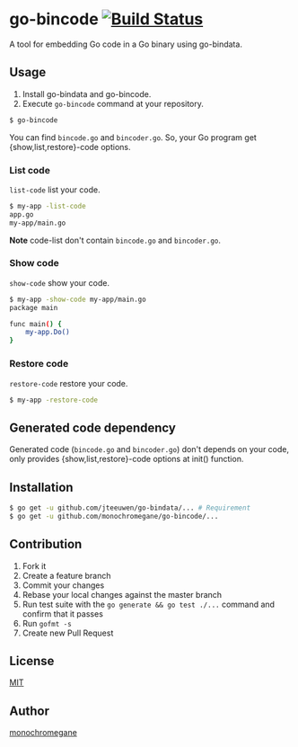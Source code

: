 # go-bincode [![Build Status](https://travis-ci.org/monochromegane/go-bincode.svg?branch=master)](https://travis-ci.org/monochromegane/go-bincode)

A tool for embedding Go code in a Go binary using go-bindata.

## Usage

1. Install go-bindata and go-bincode.
2. Execute `go-bincode` command at your repository.

```sh
$ go-bincode
```

You can find `bincode.go` and `bincoder.go`.
So, your Go program get {show,list,restore}-code options.

### List code

`list-code` list your code.

```sh
$ my-app -list-code
app.go
my-app/main.go
```
**Note** code-list don't contain `bincode.go` and `bincoder.go`.

### Show code

`show-code` show your code.

```sh
$ my-app -show-code my-app/main.go
package main

func main() {
    my-app.Do()
}
```

### Restore code

`restore-code` restore your code.

```sh
$ my-app -restore-code
```

## Generated code dependency

Generated code (`bincode.go` and `bincoder.go`) don't depends on your code, only provides {show,list,restore}-code options at init() function.

## Installation

```sh
$ go get -u github.com/jteeuwen/go-bindata/... # Requirement
$ go get -u github.com/monochromegane/go-bincode/...
```

## Contribution

1. Fork it
2. Create a feature branch
3. Commit your changes
4. Rebase your local changes against the master branch
5. Run test suite with the `go generate && go test ./...` command and confirm that it passes
6. Run `gofmt -s`
7. Create new Pull Request

## License

[MIT](https://github.com/monochromegane/go-bincode/blob/master/LICENSE)

## Author

[monochromegane](https://github.com/monochromegane)

